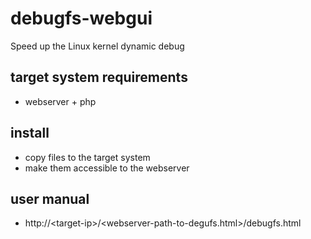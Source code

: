 # debugfs-webgui
Speed up the Linux kernel dynamic debug

## target system requirements
* webserver + php

## install
* copy files to the target system 
* make them accessible to the webserver

## user manual
* http://\<target-ip\>/\<webserver-path-to-degufs.html\>/debugfs.html
